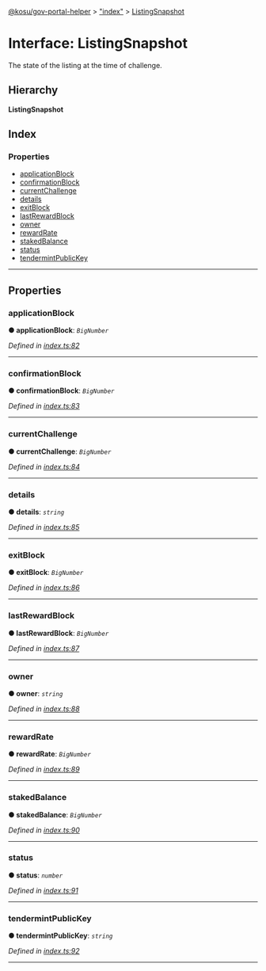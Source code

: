 [@kosu/gov-portal-helper](../README.md) > ["index"](../modules/_index_.md) > [ListingSnapshot](../interfaces/_index_.listingsnapshot.md)

# Interface: ListingSnapshot

The state of the listing at the time of challenge.

## Hierarchy

**ListingSnapshot**

## Index

### Properties

* [applicationBlock](_index_.listingsnapshot.md#applicationblock)
* [confirmationBlock](_index_.listingsnapshot.md#confirmationblock)
* [currentChallenge](_index_.listingsnapshot.md#currentchallenge)
* [details](_index_.listingsnapshot.md#details)
* [exitBlock](_index_.listingsnapshot.md#exitblock)
* [lastRewardBlock](_index_.listingsnapshot.md#lastrewardblock)
* [owner](_index_.listingsnapshot.md#owner)
* [rewardRate](_index_.listingsnapshot.md#rewardrate)
* [stakedBalance](_index_.listingsnapshot.md#stakedbalance)
* [status](_index_.listingsnapshot.md#status)
* [tendermintPublicKey](_index_.listingsnapshot.md#tendermintpublickey)

---

## Properties

<a id="applicationblock"></a>

###  applicationBlock

**● applicationBlock**: *`BigNumber`*

*Defined in [index.ts:82](https://github.com/paradigmfoundation/kosu-monorepo/blob/f80822a/packages/gov-portal-helper/src/index.ts#L82)*

___
<a id="confirmationblock"></a>

###  confirmationBlock

**● confirmationBlock**: *`BigNumber`*

*Defined in [index.ts:83](https://github.com/paradigmfoundation/kosu-monorepo/blob/f80822a/packages/gov-portal-helper/src/index.ts#L83)*

___
<a id="currentchallenge"></a>

###  currentChallenge

**● currentChallenge**: *`BigNumber`*

*Defined in [index.ts:84](https://github.com/paradigmfoundation/kosu-monorepo/blob/f80822a/packages/gov-portal-helper/src/index.ts#L84)*

___
<a id="details"></a>

###  details

**● details**: *`string`*

*Defined in [index.ts:85](https://github.com/paradigmfoundation/kosu-monorepo/blob/f80822a/packages/gov-portal-helper/src/index.ts#L85)*

___
<a id="exitblock"></a>

###  exitBlock

**● exitBlock**: *`BigNumber`*

*Defined in [index.ts:86](https://github.com/paradigmfoundation/kosu-monorepo/blob/f80822a/packages/gov-portal-helper/src/index.ts#L86)*

___
<a id="lastrewardblock"></a>

###  lastRewardBlock

**● lastRewardBlock**: *`BigNumber`*

*Defined in [index.ts:87](https://github.com/paradigmfoundation/kosu-monorepo/blob/f80822a/packages/gov-portal-helper/src/index.ts#L87)*

___
<a id="owner"></a>

###  owner

**● owner**: *`string`*

*Defined in [index.ts:88](https://github.com/paradigmfoundation/kosu-monorepo/blob/f80822a/packages/gov-portal-helper/src/index.ts#L88)*

___
<a id="rewardrate"></a>

###  rewardRate

**● rewardRate**: *`BigNumber`*

*Defined in [index.ts:89](https://github.com/paradigmfoundation/kosu-monorepo/blob/f80822a/packages/gov-portal-helper/src/index.ts#L89)*

___
<a id="stakedbalance"></a>

###  stakedBalance

**● stakedBalance**: *`BigNumber`*

*Defined in [index.ts:90](https://github.com/paradigmfoundation/kosu-monorepo/blob/f80822a/packages/gov-portal-helper/src/index.ts#L90)*

___
<a id="status"></a>

###  status

**● status**: *`number`*

*Defined in [index.ts:91](https://github.com/paradigmfoundation/kosu-monorepo/blob/f80822a/packages/gov-portal-helper/src/index.ts#L91)*

___
<a id="tendermintpublickey"></a>

###  tendermintPublicKey

**● tendermintPublicKey**: *`string`*

*Defined in [index.ts:92](https://github.com/paradigmfoundation/kosu-monorepo/blob/f80822a/packages/gov-portal-helper/src/index.ts#L92)*

___

